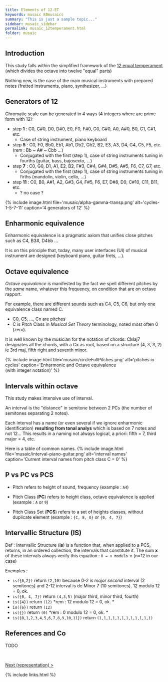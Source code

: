 ```yaml
---
title: Elements of 12-ET
keywords: musaic 88musaics
summary: "This is just a sample topic..."
sidebar: musaic_sidebar
permalink: musaic_12temperament.html
folder: musaic
---
```



## Introduction

This study falls within the simplified framework of the [12 equal temperament](https://en.wikipedia.org/wiki/Equal_temperament) (which divides the octave into twelve "equal" parts)

Nothing new, is the case of the main musical instruments with prepared notes (fretted instruments, piano, synthesizer, ...)


## Generators of 12

Chromatic scale can be generated in 4 ways (4 integers where are prime form with 12):

  - step **1** : C0, C#0, D0, D#0, E0, F0, F#0, G0, G#0, A0, A#0, B0, C1, C#1, etc.
    * Case of string instrument,  piano keyboard
  - step **5** : C0, F0, Bb0, Eb1, Ab1, Db2, Gb2, B2, E3, A3, D4, G4, C5, F5, etc. (rem : Bb ~ A# ~ Cbb ...)
    * Conjugated with the first (step 1),  case of string instruments tuning in fourths (guitar, bass, bajosexto, ...)
  - step **7** : C0, G0, D1, A1, E2, B2, F#3, C#4,  G#4, D#5, A#5, F6, C7, G7, etc.
    * Conjugated with the first (step 1),  case of string instruments tuning in firths (mandolin, violin, cello, ...)
  - step **11** : C0, B0, A#1, A2, G#3, G4, F#5, F6, E7, D#8, D9, C#10, C11, B11, etc.   
    * ? no case ?

{% include image.html file='musaic/alpha-gamma-transp.png' alt='cycles-1-5-7-11' caption='4 generators of 12' %}


## Enharmonic equivalence

Enharmonic equivalence is a pragmatic axiom that unifies close pitches such as C4, B3#, D4bb ...

It is on this principle that, today, many user interfaces (UI) of musical instrument are designed (keyboard piano, guitar frets, ...).


## Octave equivalence

*Octave equivalence* is manifested by the fact we spell different pitches by the *same* name, whatever this frequency, on condition that are on octave rapport.

For example, there are different sounds such as C4, C5, C6, but only one equivalence class named C.

  * C0, C5, ..., Cn are pitches
  * C is Pitch Class in *Musical Set Theory* terminology, noted most often 0 (zero).

It is well known by the musician for the notation of chords: CMaj7 designates all the chords, with a Cx as root, based on a structure (4, 3, 3, 2) ie 3rd maj, fifth right and seventh minor.

{% include image.html file='musaic/circleFullPitches.png' alt='pitches in cycles' caption='Enharmonic and Octave equivalence<br/>(with integer notation)' %}



## Intervals within octave
This study makes intensive use of interval.

An interval is the "distance" in semitone between 2 PCs (the number of semitones separating 2 notes).

Each interval has a name (or even several if we ignore enharmonic identification) **resulting from tonal analys** which is based on 7 notes and not 12... 
This results in a naming not always logical, a priori: fifth = 7, third major = 4, etc.

Here is a table of common names.
{% include image.html file='musaic/interval-piano-guitar.png' alt='interval names' caption='Current interval names from pitch class C = 0' %}


## P vs PC vs PCS


  * Pitch refers to height of sound, frequency (example : `A4`)

  * Pitch Class (**PC**) refers to height class, octave equivalence is applied (example : `A` or `9`)

  * Pitch Class Set (**PCS**) refers to a set of heights classes, without duplicate element (example : `{C, E, G}` or `{0, 4, 7}`)


## Intervallic Structure (IS)

Def : Intervallic Structure (**is**) is a function that, when applied to a PCS, returns, in an ordered collection, the intervals that constitute it. The sum **x** of these intervals always verify this equation : `0 = x modulo n` (n=12 in our case)

Exemples : 

*  `is({0,2})` return `(2,10)` because 0-2 is *major second* interval (2 semitones) and 2-12 interval is de Minor 7 (10 semitones). 12 modulo 12  = 0, ok. 
*  `is({0, 4, 7})` return `(4,3,5)` (major third, minor third, fourth) 
*  `is({4})` return `(12)` *rem : 12 modulo 12 = 0, ok. *
*  `is({6})` return `(12)` 
*  `is({})` return  `(0)`  *rem : 0 modulo 12 = 0, ok. *
*  `is({0,1,2,3,4,5,6,7,8,9,10,11})` return  `(1,1,1,1,1,1,1,1,1,1,1,1)`


## References and Co

 TODO


<br/>

<a href="musaic_12representation.html" type="button">Next (representation) ></a>

{% include links.html %}
